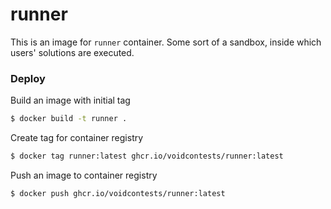 # runner

This is an image for `runner` container. Some sort of a sandbox, inside which users' solutions are executed.

### Deploy

Build an image with initial tag

```bash
$ docker build -t runner .
```

Create tag for container registry

```bash
$ docker tag runner:latest ghcr.io/voidcontests/runner:latest
```

Push an image to container registry

```bash
$ docker push ghcr.io/voidcontests/runner:latest
```
